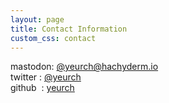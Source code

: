 ```yaml
---
layout: page
title: Contact Information
custom_css: contact
---
```


mastodon: [@yeurch@hachyderm.io](https://hachyderm.io/@yeurch)  
twitter : [@yeurch](https://twitter.com/yeurch)  
github &nbsp;: [yeurch](https://github.com/yeurch)
